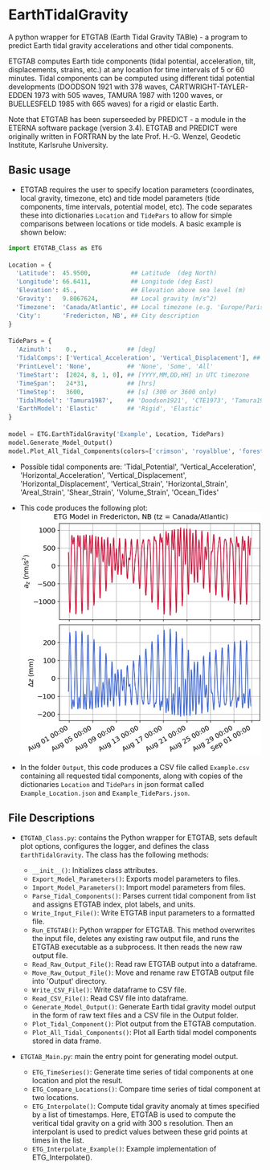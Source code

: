 # EarthTidalGravity
A python wrapper for ETGTAB (Earth Tidal Gravity TABle) - a program to predict Earth tidal gravity accelerations and other tidal components.

ETGTAB computes Earth tide components (tidal potential, acceleration, tilt, displacements, strains, etc.) at any location for time intervals of 5 or 60 minutes. Tidal components can be computed using different tidal potential developments (DOODSON 1921 with 378 waves, CARTWRIGHT-TAYLER-EDDEN 1973 with 505 waves, TAMURA 1987 with 1200 waves, or BUELLESFELD 1985 with 665 waves) for a rigid or elastic Earth.

Note that ETGTAB has been superseeded by PREDICT - a module in the ETERNA software package (version 3.4).
ETGTAB and PREDICT were originally written in FORTRAN by the late Prof. H.-G. Wenzel, Geodetic Institute, Karlsruhe University.

## Basic usage

- ETGTAB requires the user to specify location parameters (coordinates, local gravity, timezone, etc) and tide model parameters (tide components, time intervals, potential model, etc). The code separates these into dictionaries `Location` and `TidePars` to allow for simple comparisons between locations or tide models. A basic example is shown below:

```Python
import ETGTAB_Class as ETG

Location = {
  'Latitude':  45.9500,           ## Latitude  (deg North)
  'Longitude': 66.6411,           ## Longitude (deg East)
  'Elevation': 45.,               ## Elevation above sea level (m)
  'Gravity':   9.8067624,         ## Local gravity (m/s^2)
  'Timezone':  'Canada/Atlantic', ## Local timezone (e.g. 'Europe/Paris', 'Canada/Atlantic', 'UTC', see pytz.common_timezones)
  'City':      'Fredericton, NB', ## City description
}

TidePars = {
  'Azimuth':    0.,              ## [deg]
  'TidalComps': ['Vertical_Acceleration', 'Vertical_Displacement'], ## List of tidal components to compute.
  'PrintLevel': 'None',          ## 'None', 'Some', 'All'
  'TimeStart':  [2024, 8, 1, 0], ## [YYYY,MM,DD,HH] in UTC timezone
  'TimeSpan':   24*31,           ## [hrs]
  'TimeStep':   3600,            ## [s] (300 or 3600 only)
  'TidalModel': 'Tamura1987',    ## 'Doodson1921', 'CTE1973', 'Tamura1987', 'Buellesfeld1985'
  'EarthModel': 'Elastic'        ## 'Rigid', 'Elastic'
}

model = ETG.EarthTidalGravity('Example', Location, TidePars)
model.Generate_Model_Output()
model.Plot_All_Tidal_Components(colors=['crimson', 'royalblue', 'forestgreen'], linestyle='-', marker='', autotitle=True)
```

- Possible tidal components are: 'Tidal_Potential', 'Vertical_Acceleration', 'Horizontal_Acceleration', 'Vertical_Displacement', 'Horizontal_Displacement', 'Vertical_Strain', 'Horizontal_Strain', 'Areal_Strain', 'Shear_Strain', 'Volume_Strain', 'Ocean_Tides'

 - This code produces the following plot:
![Example ETG time series in Fredericton, NB for August 1-31 2024](/Figures/ETG_Example_TimeSeries.jpeg)

- In the folder `Output`, this code produces a CSV file called `Example.csv` containing all requested tidal components, along with copies of the dictionaries `Location` and `TidePars` in json format called `Example_Location.json` and `Example_TidePars.json`.

## File Descriptions

- `ETGTAB_Class.py`: contains the Python wrapper for ETGTAB, sets default plot options, configures the logger, and defines the class `EarthTidalGravity`. The class has the following methods:
  - `__init__()`: Initializes class attributes.
  - `Export_Model_Parameters()`: Exports model parameters to files.
  - `Import_Model_Parameters()`: Import model parameters from files.
  - `Parse_Tidal_Components()`: Parses current tidal component from list and assigns ETGTAB index, plot labels, and units.
  - `Write_Input_File()`: Write ETGTAB input parameters to a formatted file.
  - `Run_ETGTAB()`: Python wrapper for ETGTAB. This method overwrites the input file, deletes any existing raw output file, and runs the ETGTAB executable as a subprocess. It then reads the new raw output file.
  - `Read_Raw_Output_File()`: Read raw ETGTAB output into a dataframe.
  - `Move_Raw_Output_File()`: Move and rename raw ETGTAB output file into 'Output' directory.
  - `Write_CSV_File()`: Write dataframe to CSV file.
  - `Read_CSV_File()`: Read CSV file into dataframe.
  - `Generate_Model_Output()`: Generate Earth tidal gravity model output in the form of raw text files and a CSV file in the Output folder.
  - `Plot_Tidal_Component()`: Plot output from the ETGTAB computation.
  - `Plot_All_Tidal_Components()`: Plot all Earth tidal model components stored in data frame.

- `ETGTAB_Main.py`: main the entry point for generating model output.
  - `ETG_TimeSeries()`: Generate time series of tidal components at one location and plot the result.
  - `ETG_Compare_Locations()`: Compare time series of tidal component at two locations.
  - `ETG_Interpolate()`: Compute tidal gravity anomaly at times specified by a list of timestamps. Here, ETGTAB is used to compute the veritical tidal gravity on a grid with 300 s resolution. Then an interpolant is used to predict values between these grid points at times in the list.
  - `ETG_Interpolate_Example()`: Example implementation of ETG_Interpolate().
